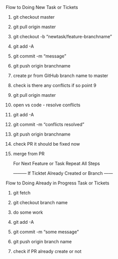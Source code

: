 Flow to Doing New Task or Tickets

1.	git checkout master

2.	git pull origin master

3.	git checkout -b “newtask/feature-branchname”

4.	git add -A

5.	git commit -m “message”

6.	git push origin branchname

7.	create pr from GitHub branch name to master

8.	check is there any conflicts if so point 9

9.	git pull origin master

10.	open vs code - resolve conflicts

11.	git add -A

12.	git commit -m “conflicts resolved”

13.	git push origin branchname

14.	check PR it should be fixed now

15.	merge from PR
	
 	For Next Feature or Task Repeat All Steps


	——— If Ticktet Already Created or Branch ——

Flow to Doing Already in Progress Task or Tickets

1.	git fetch

2.	git checkout branch name

3.	do some work

4.	git add -A

5.	git commit -m “some message”

6.	git push origin branch name

7.	check if PR already create or not
